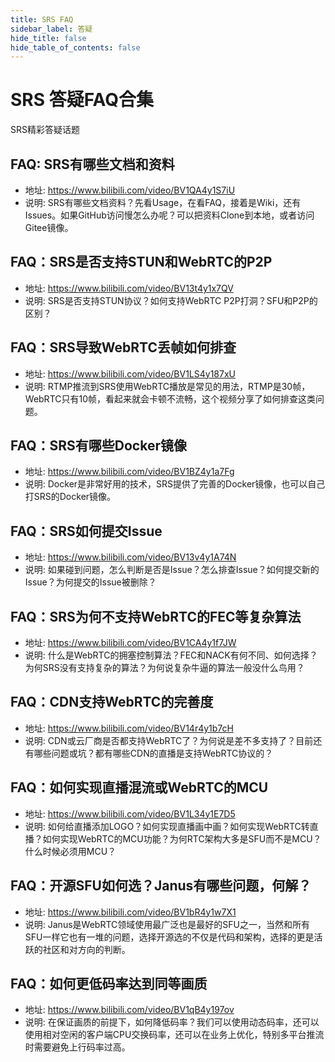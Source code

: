 ```yaml
---
title: SRS FAQ
sidebar_label: 答疑
hide_title: false
hide_table_of_contents: false
---
```


# SRS 答疑FAQ合集

SRS精彩答疑话题

## FAQ: SRS有哪些文档和资料
* 地址: https://www.bilibili.com/video/BV1QA4y1S7iU
* 说明: SRS有哪些文档资料？先看Usage，在看FAQ，接着是Wiki，还有Issues。如果GitHub访问慢怎么办呢？可以把资料Clone到本地，或者访问Gitee镜像。

## FAQ：SRS是否支持STUN和WebRTC的P2P
* 地址: https://www.bilibili.com/video/BV13t4y1x7QV
* 说明: SRS是否支持STUN协议？如何支持WebRTC P2P打洞？SFU和P2P的区别？
   
## FAQ：SRS导致WebRTC丢帧如何排查
* 地址: https://www.bilibili.com/video/BV1LS4y187xU
* 说明: RTMP推流到SRS使用WebRTC播放是常见的用法，RTMP是30帧，WebRTC只有10帧，看起来就会卡顿不流畅，这个视频分享了如何排查这类问题。

## FAQ：SRS有哪些Docker镜像
* 地址: https://www.bilibili.com/video/BV1BZ4y1a7Fg
* 说明: Docker是非常好用的技术，SRS提供了完善的Docker镜像，也可以自己打SRS的Docker镜像。

## FAQ：SRS如何提交Issue
* 地址: https://www.bilibili.com/video/BV13v4y1A74N
* 说明: 如果碰到问题，怎么判断是否是Issue？怎么排查Issue？如何提交新的Issue？为何提交的Issue被删除？

## FAQ：SRS为何不支持WebRTC的FEC等复杂算法
* 地址: https://www.bilibili.com/video/BV1CA4y1f7JW
* 说明: 什么是WebRTC的拥塞控制算法？FEC和NACK有何不同、如何选择？为何SRS没有支持复杂的算法？为何说复杂牛逼的算法一般没什么鸟用？      
    
## FAQ：CDN支持WebRTC的完善度
* 地址: https://www.bilibili.com/video/BV14r4y1b7cH
* 说明: CDN或云厂商是否都支持WebRTC了？为何说是差不多支持了？目前还有哪些问题或坑？都有哪些CDN的直播是支持WebRTC协议的？

## FAQ：如何实现直播混流或WebRTC的MCU
* 地址: https://www.bilibili.com/video/BV1L34y1E7D5
* 说明: 如何给直播添加LOGO？如何实现直播画中画？如何实现WebRTC转直播？如何实现WebRTC的MCU功能？为何RTC架构大多是SFU而不是MCU？什么时候必须用MCU？
  
## FAQ：开源SFU如何选？Janus有哪些问题，何解？
* 地址: https://www.bilibili.com/video/BV1bR4y1w7X1
* 说明: Janus是WebRTC领域使用最广泛也是最好的SFU之一，当然和所有SFU一样它也有一堆的问题，选择开源选的不仅是代码和架构，选择的更是活跃的社区和对方向的判断。     
      
## FAQ：如何更低码率达到同等画质
* 地址: https://www.bilibili.com/video/BV1qB4y197ov
* 说明: 在保证画质的前提下，如何降低码率？我们可以使用动态码率，还可以使用相对空闲的客户端CPU交换码率，还可以在业务上优化，特别多平台推流时需要避免上行码率过高。